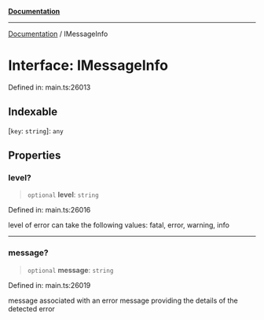 [**Documentation**](../README.md)

***

[Documentation](../README.md) / IMessageInfo

# Interface: IMessageInfo

Defined in: main.ts:26013

## Indexable

\[`key`: `string`\]: `any`

## Properties

### level?

> `optional` **level**: `string`

Defined in: main.ts:26016

level of error
can take the following values: fatal, error, warning, info

***

### message?

> `optional` **message**: `string`

Defined in: main.ts:26019

message associated with an error
message providing the details of the detected error
